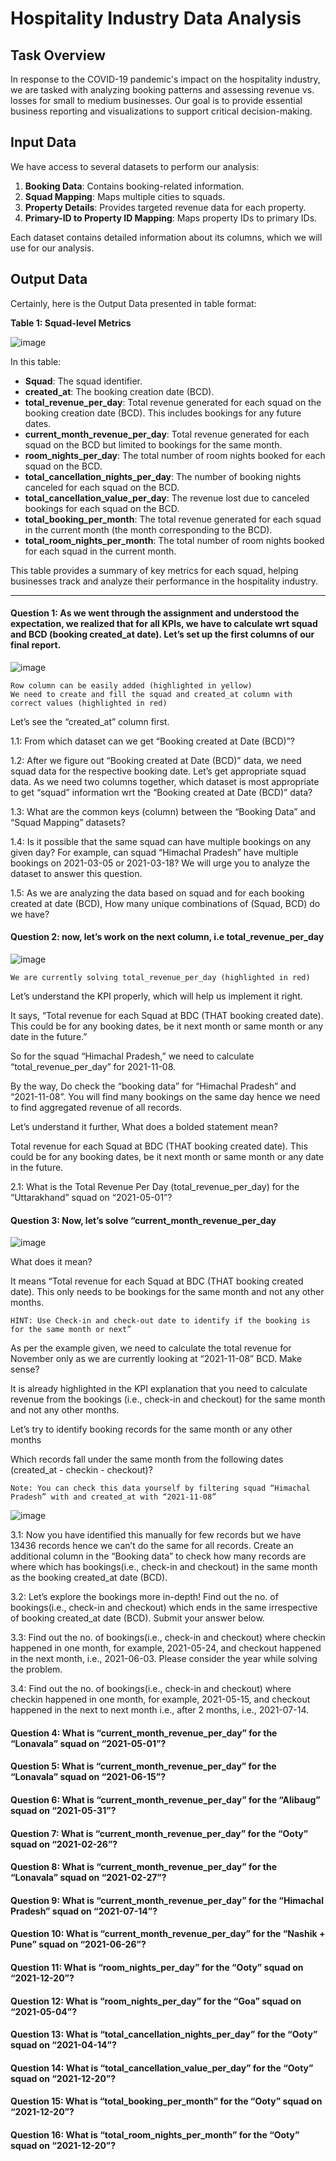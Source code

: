 # Hospitality Industry Data Analysis

## Task Overview

In response to the COVID-19 pandemic's impact on the hospitality industry, we are tasked with analyzing booking patterns and assessing revenue vs. losses for small to medium businesses. Our goal is to provide essential business reporting and visualizations to support critical decision-making.

## Input Data

We have access to several datasets to perform our analysis:

1. **Booking Data**: Contains booking-related information.
2. **Squad Mapping**: Maps multiple cities to squads.
3. **Property Details**: Provides targeted revenue data for each property.
4. **Primary-ID to Property ID Mapping**: Maps property IDs to primary IDs.

Each dataset contains detailed information about its columns, which we will use for our analysis.

## Output Data

Certainly, here is the Output Data presented in table format:

**Table 1: Squad-level Metrics**

![image](https://github.com/Nasir151/Microsoft-Excel-Projects/assets/94509995/c5a0f8ac-11c6-4dc9-9f50-ec2e1084f390)

In this table:

- **Squad**: The squad identifier.
- **created_at**: The booking creation date (BCD).
- **total_revenue_per_day**: Total revenue generated for each squad on the booking creation date (BCD). This includes bookings for any future dates.
- **current_month_revenue_per_day**: Total revenue generated for each squad on the BCD but limited to bookings for the same month.
- **room_nights_per_day**: The total number of room nights booked for each squad on the BCD.
- **total_cancellation_nights_per_day**: The number of booking nights canceled for each squad on the BCD.
- **total_cancellation_value_per_day**: The revenue lost due to canceled bookings for each squad on the BCD.
- **total_booking_per_month**: The total revenue generated for each squad in the current month (the month corresponding to the BCD).
- **total_room_nights_per_month**: The total number of room nights booked for each squad in the current month.

This table provides a summary of key metrics for each squad, helping businesses track and analyze their performance in the hospitality industry.

-----------------------------------------------------------------------------------------------------------------------------------------------------------------------
#### Question 1: As we went through the assignment and understood the expectation, we realized that for all KPIs, we have to calculate wrt squad and BCD (booking created_at date). Let’s set up the first columns of our final report.

![image](https://github.com/Nasir151/Microsoft-Excel-Projects/assets/94509995/f0610f67-7be1-4f4f-b067-ede1f8ea2632)

    Row column can be easily added (highlighted in yellow) 
    We need to create and fill the squad and created_at column with correct values (highlighted in red)

Let’s see the “created_at” column first.

1.1: From which dataset can we get “Booking created at Date (BCD)”?

1.2: After we figure out “Booking created at Date (BCD)” data, we need squad data for the respective booking date. Let’s get appropriate squad data. As we need two columns together, which dataset is most appropriate to get “squad” information wrt the “Booking created at Date (BCD)” data?

1.3: What are the common keys (column) between the “Booking Data” and “Squad Mapping” datasets?

1.4: Is it possible that the same squad can have multiple bookings on any given day? For example, can squad “Himachal Pradesh” have multiple bookings on 2021-03-05 or 2021-03-18? We will urge you to analyze the dataset to answer this question.

1.5: As we are analyzing the data based on squad and for each booking created at date (BCD), How many unique combinations of (Squad, BCD) do we have?

#### Question 2: now, let’s work on the next column, i.e total_revenue_per_day

![image](https://github.com/Nasir151/Microsoft-Excel-Projects/assets/94509995/d7fc9ab6-0b4c-4ecf-806d-bb4547104486)

    We are currently solving total_revenue_per_day (highlighted in red) 

Let’s understand the KPI properly, which will help us implement it right.

It says, “Total revenue for each Squad at BDC (THAT booking created date). This could be for any booking dates, be it next month or same month or any date in the future.”

So for the squad “Himachal Pradesh,” we need to calculate “total_revenue_per_day” for 2021-11-08.

By the way, Do check the “booking data” for “Himachal Pradesh” and “2021-11-08”. You will find many bookings on the same day hence we need to find aggregated revenue of all records.

Let’s understand it further, What does a bolded statement mean?

Total revenue for each Squad at BDC (THAT booking created date). This could be for any booking dates, be it next month or same month or any date in the future.

2.1: What is the Total Revenue Per Day (total_revenue_per_day) for the “Uttarakhand” squad on “2021-05-01”?

#### Question 3: Now, let’s solve “current_month_revenue_per_day

![image](https://github.com/Nasir151/Microsoft-Excel-Projects/assets/94509995/c11719c3-0323-4022-b068-89251b75d4b3)

What does it mean?

It means “Total revenue for each Squad at BDC (THAT booking created date). This only needs to be bookings for the same month and not any other months.

    HINT: Use Check-in and check-out date to identify if the booking is for the same month or next”

As per the example given, we need to calculate the total revenue for November only as we are currently looking at “2021-11-08” BCD. Make sense?

It is already highlighted in the KPI explanation that you need to calculate revenue from the bookings (i.e., check-in and checkout) for the same month and not any other months.

Let’s try to identify booking records for the same month or any other months

Which records fall under the same month from the following dates (created_at - checkin - checkout)?

    Note: You can check this data yourself by filtering squad “Himachal Pradesh” with and created_at with “2021-11-08”

![image](https://github.com/Nasir151/Microsoft-Excel-Projects/assets/94509995/f0d871c4-3ff4-4204-b47e-ad23dff2f745)

3.1: Now you have identified this manually for few records but we have 13436 records hence we can’t do the same for all records. Create an additional column in the “Booking data” to check how many records are where which has bookings(i.e., check-in and checkout) in the same month as the booking created_at date (BCD).

3.2: Let’s explore the bookings more in-depth! Find out the no. of bookings(i.e., check-in and checkout) which ends in the same irrespective of booking created_at date (BCD). Submit your answer below.

3.3: Find out the no. of bookings(i.e., check-in and checkout) where checkin happened in one month, for example, 2021-05-24, and checkout happened in the next month, i.e., 2021-06-03. Please consider the year while solving the problem.

3.4: Find out the no. of bookings(i.e., check-in and checkout) where checkin happened in one month, for example, 2021-05-15, and checkout happened in the next to next month i.e., after 2 months, i.e., 2021-07-14.

#### Question 4: What is “current_month_revenue_per_day” for the “Lonavala” squad on “2021-05-01”?

#### Question 5: What is “current_month_revenue_per_day” for the “Lonavala” squad on “2021-06-15”?

#### Question 6: What is “current_month_revenue_per_day” for the “Alibaug” squad on “2021-05-31”?

#### Question 7: What is “current_month_revenue_per_day” for the “Ooty” squad on “2021-02-26”?

#### Question 8: What is “current_month_revenue_per_day” for the “Lonavala” squad on “2021-02-27”?

#### Question 9: What is “current_month_revenue_per_day” for the “Himachal Pradesh” squad on “2021-07-14”?

#### Question 10: What is “current_month_revenue_per_day” for the “Nashik + Pune” squad on “2021-06-26”?

#### Question 11: What is “room_nights_per_day” for the “Ooty” squad on “2021-12-20”?

#### Question 12: What is “room_nights_per_day” for the “Goa” squad on “2021-05-04”?

#### Question 13: What is “total_cancellation_nights_per_day” for the “Ooty” squad on “2021-04-14”?

#### Question 14: What is “total_cancellation_value_per_day” for the “Ooty” squad on “2021-12-20”?

#### Question 15: What is “total_booking_per_month” for the “Ooty” squad on “2021-12-20”?

#### Question 16: What is “total_room_nights_per_month” for the “Ooty” squad on “2021-12-20”?
